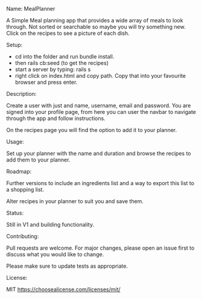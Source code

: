 
Name: MealPlanner

A Simple Meal planning app that provides a wide array of meals to look through. Not sorted or searchable so maybe you will try something new. Click on the recipes to see a picture of each dish.

Setup:

- cd into the folder and run bundle install.
- then rails cb:seed (to get the recipes)
- start a server by typing: rails s
- right click on index.html and copy path. Copy that into your favourite browser and press enter.


Description:

Create a user with just and name, username, email and password. 
You are signed into your profile page, from here you can user the navbar to navigate through the app and follow instructions.

On the recipes page you will find the option to add it to your planner.

Usage:

Set up your planner with the name and duration and browse the recipes to add them to your planner.

Roadmap:

Further versions to include an ingredients list and a way to export this list to a shopping list.

Alter recipes in your planner to suit you and save them.

Status:

Still in V1 and building functionality.

Contributing:

Pull requests are welcome. For major changes, please open an issue first to discuss what you would like to change.

Please make sure to update tests as appropriate.

License:

MIT
https://choosealicense.com/licenses/mit/
